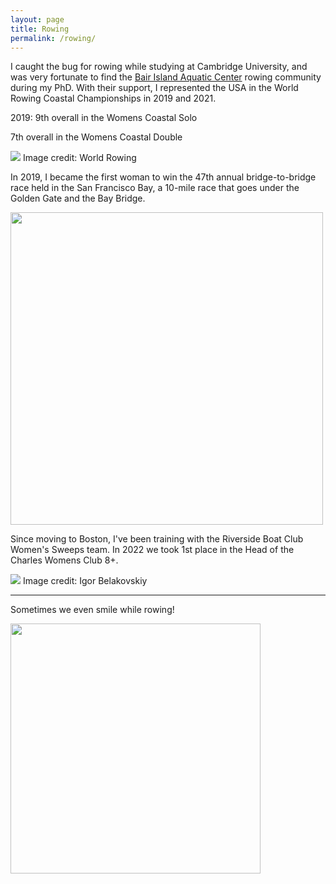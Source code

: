 ```yaml
---
layout: page
title: Rowing
permalink: /rowing/
---
```


I caught the bug for rowing while studying at Cambridge University, and was very fortunate to find
the [Bair Island Aquatic Center](https://gobair.org/) rowing community during my PhD. With their support,
I represented the USA in the World Rowing Coastal Championships in 2019 and 2021. 

2019: 9th overall in the Womens Coastal Solo

7th overall in the Womens Coastal Double

<img src="https://HWaymentSteele.github.io/images/IMG_6921.png">
Image credit: World Rowing

In 2019, I became the first woman to win the 47th annual bridge-to-bridge race held in the San Francisco Bay,
a 10-mile race that goes under the Golden Gate and the Bay Bridge.

<img src="https://HWaymentSteele.github.io/images/goldengate.jpg"  style="float:center;width:500px;">

Since moving to Boston, I've been training with the Riverside Boat Club Women's Sweeps team.
In 2022 we took 1st place in the Head of the Charles Womens Club 8+.

<img src="https://HWaymentSteele.github.io/images/HOCR_2022.jpg">
Image credit: Igor Belakovskiy

---

Sometimes we even smile while rowing!

<img src="https://HWaymentSteele.github.io/images/IMG_5379.png"  style="float:center;width:400px;">
